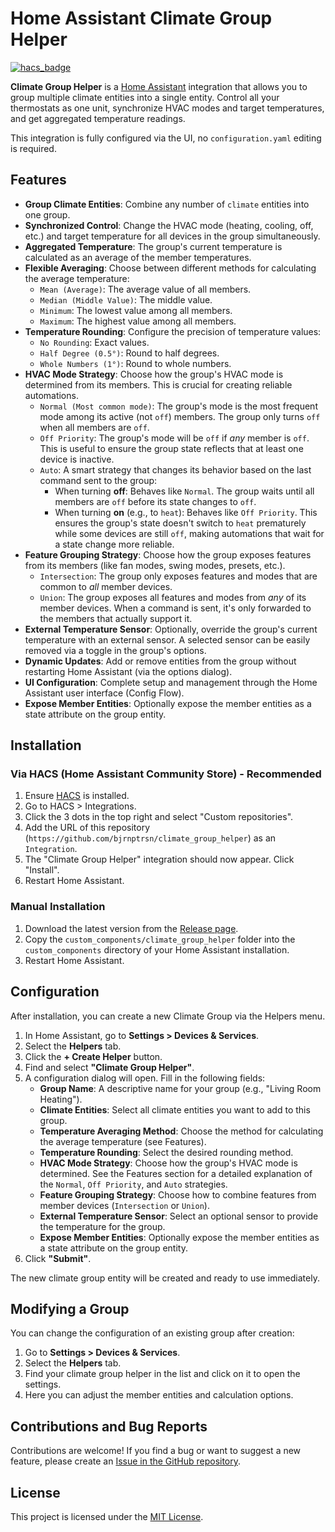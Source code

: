 # Home Assistant Climate Group Helper

[![hacs_badge](https://img.shields.io/badge/HACS-Default-orange.svg)](https://github.com/hacs/integration)

**Climate Group Helper** is a [Home Assistant](https://www.home-assistant.io/) integration that allows you to group multiple climate entities into a single entity. Control all your thermostats as one unit, synchronize HVAC modes and target temperatures, and get aggregated temperature readings.

This integration is fully configured via the UI, no `configuration.yaml` editing is required.

## Features

*   **Group Climate Entities**: Combine any number of `climate` entities into one group.
*   **Synchronized Control**: Change the HVAC mode (heating, cooling, off, etc.) and target temperature for all devices in the group simultaneously.
*   **Aggregated Temperature**: The group's current temperature is calculated as an average of the member temperatures.
*   **Flexible Averaging**: Choose between different methods for calculating the average temperature:
    *   `Mean (Average)`: The average value of all members.
    *   `Median (Middle Value)`: The middle value.
    *   `Minimum`: The lowest value among all members.
    *   `Maximum`: The highest value among all members.
*   **Temperature Rounding**: Configure the precision of temperature values:
    *   `No Rounding`: Exact values.
    *   `Half Degree (0.5°)`: Round to half degrees.
    *   `Whole Numbers (1°)`: Round to whole numbers.
*   **HVAC Mode Strategy**: Choose how the group's HVAC mode is determined from its members. This is crucial for creating reliable automations.
    *   `Normal (Most common mode)`: The group's mode is the most frequent mode among its active (not `off`) members. The group only turns `off` when all members are `off`.
    *   `Off Priority`: The group's mode will be `off` if *any* member is `off`. This is useful to ensure the group state reflects that at least one device is inactive.
    *   `Auto`: A smart strategy that changes its behavior based on the last command sent to the group:
        *   When turning **off**: Behaves like `Normal`. The group waits until all members are `off` before its state changes to `off`.
        *   When turning **on** (e.g., to `heat`): Behaves like `Off Priority`. This ensures the group's state doesn't switch to `heat` prematurely while some devices are still `off`, making automations that wait for a state change more reliable.
*   **Feature Grouping Strategy**: Choose how the group exposes features from its members (like fan modes, swing modes, presets, etc.).
    *   `Intersection`: The group only exposes features and modes that are common to *all* member devices.
    *   `Union`: The group exposes all features and modes from *any* of its member devices. When a command is sent, it's only forwarded to the members that actually support it.
*   **External Temperature Sensor**: Optionally, override the group's current temperature with an external sensor. A selected sensor can be easily removed via a toggle in the group's options.
*   **Dynamic Updates**: Add or remove entities from the group without restarting Home Assistant (via the options dialog).
*   **UI Configuration**: Complete setup and management through the Home Assistant user interface (Config Flow).
*   **Expose Member Entities**: Optionally expose the member entities as a state attribute on the group entity.

## Installation

### Via HACS (Home Assistant Community Store) - Recommended

1.  Ensure [HACS](https://hacs.xyz/) is installed.
2.  Go to HACS > Integrations.
3.  Click the 3 dots in the top right and select "Custom repositories".
4.  Add the URL of this repository (`https://github.com/bjrnptrsn/climate_group_helper`) as an `Integration`.
5.  The "Climate Group Helper" integration should now appear. Click "Install".
6.  Restart Home Assistant.

### Manual Installation

1.  Download the latest version from the [Release page](https://github.com/bjrnptrsn/climate_group_helper/releases).
2.  Copy the `custom_components/climate_group_helper` folder into the `custom_components` directory of your Home Assistant installation.
3.  Restart Home Assistant.

## Configuration

After installation, you can create a new Climate Group via the Helpers menu.

1.  In Home Assistant, go to **Settings > Devices & Services**.
2.  Select the **Helpers** tab.
3.  Click the **+ Create Helper** button.
4.  Find and select **"Climate Group Helper"**.
5.  A configuration dialog will open. Fill in the following fields:
    *   **Group Name**: A descriptive name for your group (e.g., "Living Room Heating").
    *   **Climate Entities**: Select all climate entities you want to add to this group.
    *   **Temperature Averaging Method**: Choose the method for calculating the average temperature (see Features).
    *   **Temperature Rounding**: Select the desired rounding method.
    *   **HVAC Mode Strategy**: Choose how the group's HVAC mode is determined. See the Features section for a detailed explanation of the `Normal`, `Off Priority`, and `Auto` strategies.
    *   **Feature Grouping Strategy**: Choose how to combine features from member devices (`Intersection` or `Union`).
    *   **External Temperature Sensor**: Select an optional sensor to provide the temperature for the group.
    *   **Expose Member Entities**: Optionally expose the member entities as a state attribute on the group entity.
6.  Click **"Submit"**.

The new climate group entity will be created and ready to use immediately.

## Modifying a Group

You can change the configuration of an existing group after creation:

1.  Go to **Settings > Devices & Services**.
2.  Select the **Helpers** tab.
3.  Find your climate group helper in the list and click on it to open the settings.
4.  Here you can adjust the member entities and calculation options.

## Contributions and Bug Reports

Contributions are welcome! If you find a bug or want to suggest a new feature, please create an [Issue in the GitHub repository](https://github.com/bjrnptrsn/climate_group_helper/issues).

## License

This project is licensed under the [MIT License](LICENSE).
